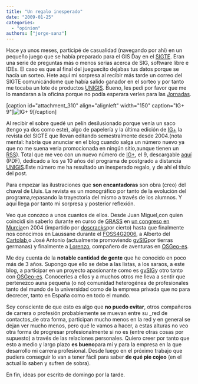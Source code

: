 ```yaml
---
title: "Un regalo inesperado"
date: "2009-01-25"
categories: 
  - "opinion"
authors: ["jorge-sanz"]
---
```


Hace ya unos meses, participé de casualidad (navegando por ahí) en un pequeño juego que se había preparado para el GIS Day en el [SIGTE](http://www.sigte.udg.es). Eran una serie de preguntas más o menos serias acerca de SIG, software libre e IDEs. El caso es que al final del jueguecito dejabas tus datos porque se hacía un sorteo. Hete aquí mi sorpresa al recibir más tarde un correo del SIGTE comunicándome que había salido ganador en el sorteo y por tanto me tocaba un lote de productos [UNIGIS](http://www.unigis.es). Bueno, les pedí por favor que me lo mandaran a la oficina porque no podía esperara verles para las [Jornadas](http://www.sigte.udg.es/jornadassiglibre/).

\[caption id="attachment\_310" align="alignleft" width="150" caption="IG+ 9"\]![IG+ 9](http://geomaticblog.files.wordpress.com/2009/04/ig9.png?w=150 "Portada del número 9 de IG+ ")\[/caption\]

Al recibir el sobre quedé un pelín desilusionado porque venía un saco (tengo ya dos como este), algo de papelería y la última edición de [IG+](http://www.unigis.es/index.php/?page=61) la revista del SIGTE que llevan editando semestralmente desde 2004.(nota mental: habría que anunciar en el blog cuando salga un número nuevo ya que no me suena verla promocionada en ningún sitio,aunque tienen un [RSS](http://www.unigis.es/uploads/File/revistas/revista.xml)). Total que me veo con un nuevo número de [IG+](http://www.unigis.es/index.php/?page=61), el 9, descargable [aquí](http://www.unigis.es/uploads/File/revistas/revistaGIS_2008.pdf) (PDF), dedicado a los ya 10 años del programa de postgrado a distancia [UNIGIS](http://www.unigis.es).Este número me ha resultado un inesperado regalo, y de ahí el título del post.

Para empezar las ilustraciones que **son encantadoras** son obra (creo) del chaval de Lluis. La revista es un monográfico por tanto de la evolución del programa,repasando la trayectoria del mismo a través de los alumnos. Y aquí llega por tanto mi sorpresa y posterior reflexión.

Veo que conozco a unos cuantos de ellos. Desde Juan Miguel,con quien coincidí sin saberlo durante en curso de [GRASS](http://grass.itc.it) en [un congreso en Murcia](http://www.um.es/congresoMCSIGT/)en 2004 (impartido por [dos](http://webs.um.es/palazon/miwiki/doku.php?id=inicio)[cracks](http://webs.um.es/alonsarp/miwiki/doku.php)por cierto) hasta que finalmente nos conocimos en Laussane durante el [FOSS4G2006](http://www.foss4g2006.org/), a Alberto del [Cartolab](http://cartolab.udc.es/),o José Antonio (actualmente promoviendo [gvSIG](http://gvsig.org)por tierras germanas) y finalmente a [Lorenzo](http://www.ominiverdi.com), compañero de aventuras en [OSGeo-es](http://es.osgeo.org).

Me doy cuenta de la **notable cantidad de gente** que he conocido en poco más de 3 años. Supongo que ello se debe a las listas, a los saraos, a este blog, a participar en un proyecto apasionante como es [gvSIG](http://gvsig.org)y otro tanto con [OSGeo-es](http://es.osgeo.org). Conocerles a ellos y a muchos otros me lleva a sentir que pertenezco auna pequeña (o no) comunidad heterogénea de profesionales tanto del mundo de la universidad como de la empresa privada que no para decrecer, tanto en España como en todo el mundo.

Soy consciente de que esto es algo que **no puedo evitar**, otros compañeros de carrera o profesión probablemente se muevan entre su _red de contactos_de otra forma, participan mucho menos en la red y en general se dejan ver mucho menos, pero qué le vamos a hacer, a estas alturas no veo otra forma de progresar profesionalmente si no es (entre otras cosas por supuesto) a través de las relaciones personales. Quiero creer por tanto que esto a medio y largo plazo **es bueno**para mí y para la empresa en la que desarrollo mi carrera profesional. Desde luego en el próximo trabajo que pudiera conseguir lo van a tener fácil para saber **de qué pie cojeo** (en el actual lo saben y sufren de sobra).

En fin, ideas por escrito de domingo por la tarde.
